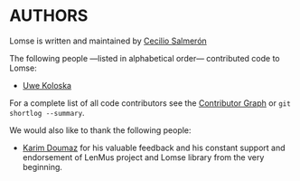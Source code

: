 AUTHORS
=======

Lomse is written and maintained by [Cecilio Salmerón](https://github.com/cecilios)

The following people —listed in alphabetical order— contributed
code to Lomse:

- [Uwe Koloska](https://github.com/kolewu)


For a complete list of all code contributors see the [Contributor Graph][] or
`git shortlog --summary`.

We would also like to thank the following people:

- [Karim Doumaz](https://github.com/gouchi) for his valuable feedback and
  his constant support and endorsement of LenMus project and Lomse library 
  from the very beginning.


[Contributor Graph]: https://github.com/lenmus/lomse/graphs/contributors
